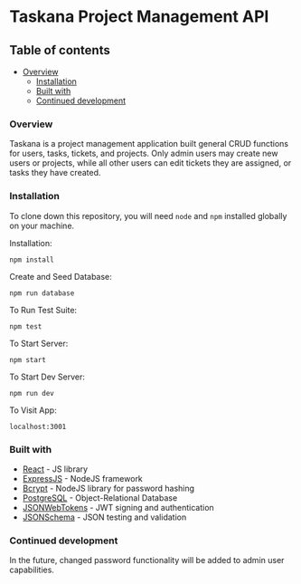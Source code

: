 # Taskana Project Management API

## Table of contents

- [Overview](#overview)
  - [Installation](#installation)
  - [Built with](#built-with)
  - [Continued development](#continued-development)

### Overview

Taskana is a project management application built general CRUD functions for users, tasks, tickets, and projects. Only admin users
may create new users or projects, while all other users can edit tickets they are assigned, or tasks they have created.

### Installation

To clone down this repository, you will need `node` and `npm` installed globally on your machine.  

Installation:

`npm install`  

Create and Seed Database:

`npm run database`

To Run Test Suite:  

`npm test`  

To Start Server:

`npm start`

To Start Dev Server:

`npm run dev`  

To Visit App:

`localhost:3001`  

### Built with

- [React](https://reactjs.org/) - JS library
- [ExpressJS](https://expressjs.com/) - NodeJS framework
- [Bcrypt](https://www.npmjs.com/package/bcrypt) - NodeJS library for password hashing
- [PostgreSQL](https://www.postgresql.org/) - Object-Relational Database
- [JSONWebTokens](https://www.npmjs.com/package/jsonwebtoken) - JWT signing and authentication
- [JSONSchema](https://json-schema.org/) - JSON testing and validation

### Continued development

In the future, changed password functionality will be added to admin user capabilities.
